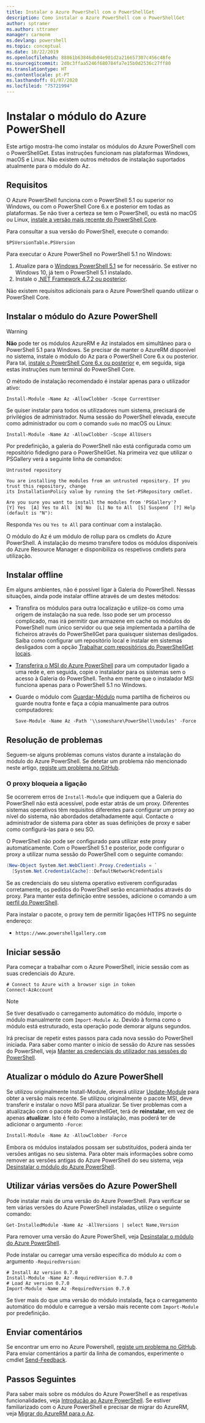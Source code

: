 ```yaml
---
title: Instalar o Azure PowerShell com o PowerShellGet
description: Como instalar o Azure PowerShell com o PowerShellGet
author: sptramer
ms.author: sttramer
manager: carmonm
ms.devlang: powershell
ms.topic: conceptual
ms.date: 10/22/2019
ms.openlocfilehash: 88861b63846db04e901d2a216657307c456c48fe
ms.sourcegitcommit: 2d0c3ffaa5246f680784fa7e15b0d2536c27ff80
ms.translationtype: HT
ms.contentlocale: pt-PT
ms.lasthandoff: 01/07/2020
ms.locfileid: "75721994"
---
```

# <a name="install-the-azure-powershell-module"></a>Instalar o módulo do Azure PowerShell

Este artigo mostra-lhe como instalar os módulos do Azure PowerShell com o PowerShellGet. Estas instruções funcionam nas plataformas Windows, macOS e Linux. Não existem outros métodos de instalação suportados atualmente para o módulo do Az.

## <a name="requirements"></a>Requisitos

O Azure PowerShell funciona com o PowerShell 5.1 ou superior no Windows, ou com o PowerShell Core 6.x e posterior em todas as plataformas. Se não tiver a certeza se tem o PowerShell, ou está no macOS ou Linux, [instale a versão mais recente do PowerShell Core](/powershell/scripting/install/installing-powershell#powershell-core).

Para consultar a sua versão do PowerShell, execute o comando:

```powershell-interactive
$PSVersionTable.PSVersion
```

Para executar o Azure PowerShell no PowerShell 5.1 no Windows:

1. Atualize para o [Windows PowerShell 5.1](/powershell/scripting/install/installing-windows-powershell#upgrading-existing-windows-powershell) se for necessário. Se estiver no Windows 10, já tem o PowerShell 5.1 instalado.
2. Instale o [.NET Framework 4.7.2 ou posterior](/dotnet/framework/install).

Não existem requisitos adicionais para o Azure PowerShell quando utilizar o PowerShell Core.

## <a name="install-the-azure-powershell-module"></a>Instalar o módulo do Azure PowerShell

> [!WARNING]
> __Não__ pode ter os módulos AzureRM e Az instalados em simultâneo para o PowerShell 5.1 para Windows. Se precisar de manter o AzureRM disponível no sistema, instale o módulo do Az para o PowerShell Core 6.x ou posterior. Para tal, [instale o PowerShell Core 6.x ou posterior](https://docs.microsoft.com/powershell/scripting/install/installing-powershell-core-on-windows) e, em seguida, siga estas instruções num terminal do PowerShell Core.

O método de instalação recomendado é instalar apenas para o utilizador ativo:

```powershell-interactive
Install-Module -Name Az -AllowClobber -Scope CurrentUser
```

Se quiser instalar para todos os utilizadores num sistema, precisará de privilégios de administrador. Numa sessão do PowerShell elevada, execute como administrador ou com o comando `sudo` no macOS ou Linux:

```powershell-interactive
Install-Module -Name Az -AllowClobber -Scope AllUsers
```

Por predefinição, a galeria do PowerShell não está configurada como um repositório fidedigno para o PowerShellGet. Na primeira vez que utilizar o PSGallery verá a seguinte linha de comandos:

```output
Untrusted repository

You are installing the modules from an untrusted repository. If you trust this repository, change
its InstallationPolicy value by running the Set-PSRepository cmdlet.

Are you sure you want to install the modules from 'PSGallery'?
[Y] Yes  [A] Yes to All  [N] No  [L] No to All  [S] Suspend  [?] Help (default is "N"):
```

Responda `Yes` ou `Yes to All` para continuar com a instalação.

O módulo do Az é um módulo de rollup para os cmdlets do Azure PowerShell. A instalação do mesmo transfere todos os módulos disponíveis do Azure Resource Manager e disponibiliza os respetivos cmdlets para utilização.

## <a name="install-offline"></a>Instalar offline

Em alguns ambientes, não é possível ligar à Galeria do PowerShell. Nessas situações, ainda pode instalar offline através de um destes métodos:

* Transfira os módulos para outra localização e utilize-os como uma origem de instalação na sua rede. Isso pode ser um processo complicado, mas irá permitir que armazene em cache os módulos do PowerShell num único servidor ou que seja implementada a partilha de ficheiros através do PowerShellGet para quaisquer sistemas desligados. Saiba como configurar um repositório local e instalar em sistemas desligados com a opção [Trabalhar com repositórios do PowerShellGet locais](/powershell/scripting/gallery/how-to/working-with-local-psrepositories).
* [Transferira o MSI do Azure PowerShell](install-az-ps-msi.md) para um computador ligado a uma rede e, em seguida, copie o instalador para os sistemas sem o acesso à Galeria do PowerShell. Tenha em mente que o instalador MSI funciona apenas para o PowerShell 5.1 no Windows.
* Guarde o módulo com [Guardar-Módulo](/powershell/module/PowershellGet/Save-Module) numa partilha de ficheiros ou guarde noutra fonte e faça a cópia manualmente para outros computadores:
  
  ```powershell-interactive
  Save-Module -Name Az -Path '\\someshare\PowerShell\modules' -Force
  ```

## <a name="troubleshooting"></a>Resolução de problemas

Seguem-se alguns problemas comuns vistos durante a instalação do módulo do Azure PowerShell. Se detetar um problema não mencionado neste artigo, [registe um problema no GitHub](https://github.com/azure/azure-powershell/issues).

### <a name="proxy-blocks-connection"></a>O proxy bloqueia a ligação

Se ocorrerem erros de `Install-Module` que indiquem que a Galeria do PowerShell não está acessível, pode estar atrás de um proxy. Diferentes sistemas operativos têm requisitos diferentes para configurar um proxy ao nível do sistema, não abordados detalhadamente aqui. Contacte o administrador de sistema para obter as suas definições de proxy e saber como configurá-las para o seu SO.

O PowerShell não pode ser configurado para utilizar este proxy automaticamente. Com o PowerShell 5.1 e posterior, pode configurar o proxy a utilizar numa sessão do PowerShell com o seguinte comando:

```powershell
(New-Object System.Net.WebClient).Proxy.Credentials = `
  [System.Net.CredentialCache]::DefaultNetworkCredentials
```

Se as credenciais do seu sistema operativo estiverem configuradas corretamente, os pedidos do PowerShell serão encaminhados através do proxy.
Para manter esta definição entre sessões, adicione o comando a um [perfil do PowerShell](/powershell/module/microsoft.powershell.core/about/about_profiles).

Para instalar o pacote, o proxy tem de permitir ligações HTTPS no seguinte endereço:

* `https://www.powershellgallery.com`

## <a name="sign-in"></a>Iniciar sessão

Para começar a trabalhar com o Azure PowerShell, inicie sessão com as suas credenciais do Azure.

```powershell-interactive
# Connect to Azure with a browser sign in token
Connect-AzAccount
```

> [!NOTE]
>
> Se tiver desativado o carregamento automático do módulo, importe o módulo manualmente com `Import-Module Az`. Devido à forma como o módulo está estruturado, esta operação pode demorar alguns segundos.

Irá precisar de repetir estes passos para cada nova sessão do PowerShell iniciada. Para saber como manter o início de sessão do Azure nas sessões do PowerShell, veja [Manter as credenciais do utilizador nas sessões do PowerShell](context-persistence.md).

## <a name="update-the-azure-powershell-module"></a>Atualizar o módulo do Azure PowerShell

Se utilizou originalmente Install-Module, deverá utilizar [Update-Module](/powershell/module/powershellget/update-module) para obter a versão mais recente. Se utilizou originalmente o pacote MSI, deve transferir e instalar o novo MSI para atualizar. Se tiver problemas com a atualização com o pacote do PowershellGet, terá de __reinstalar__, em vez de apenas __atualizar__. Isto é feito como a instalação, mas poderá ter de adicionar o argumento `-Force`:

```powershell
Install-Module -Name Az -AllowClobber -Force
```

Embora os módulos instalados possam ser substituídos, poderá ainda ter versões antigas no seu sistema.
Para obter mais informações sobre como remover as versões antigas do Azure PowerShell do seu sistema, veja [Desinstalar o módulo do Azure PowerShell](uninstall-az-ps.md).

## <a name="use-multiple-versions-of-azure-powershell"></a>Utilizar várias versões do Azure PowerShell

Pode instalar mais de uma versão do Azure PowerShell. Para verificar se tem várias versões do Azure PowerShell instaladas, utilize o seguinte comando:

```powershell-interactive
Get-InstalledModule -Name Az -AllVersions | select Name,Version
```

Para remover uma versão do Azure PowerShell, veja [Desinstalar o módulo do Azure PowerShell](uninstall-az-ps.md).

Pode instalar ou carregar uma versão específica do módulo `Az` com o argumento `-RequiredVersion`:

```powershell-interactive
# Install Az version 0.7.0
Install-Module -Name Az -RequiredVersion 0.7.0 
# Load Az version 0.7.0
Import-Module -Name Az -RequiredVersion 0.7.0
```

Se tiver mais do que uma versão do módulo instalada, faça o carregamento automático do módulo e carregue a versão mais recente com `Import-Module` por predefinição.

## <a name="provide-feedback"></a>Enviar comentários

Se encontrar um erro no Azure Powershell, [registe um problema no GitHub](https://github.com/Azure/azure-powershell/issues).
Para enviar comentários a partir da linha de comandos, experimente o cmdlet [Send-Feedback](/powershell/module/az.accounts/send-feedback).

## <a name="next-steps"></a>Passos Seguintes

Para saber mais sobre os módulos do Azure PowerShell e as respetivas funcionalidades, veja [Introdução ao Azure PowerShell](get-started-azureps.md).
Se estiver familiarizado com o Azure PowerShell e precisar de migrar do AzureRM, veja [Migrar do AzureRM para o Az](migrate-from-azurerm-to-az.md).
